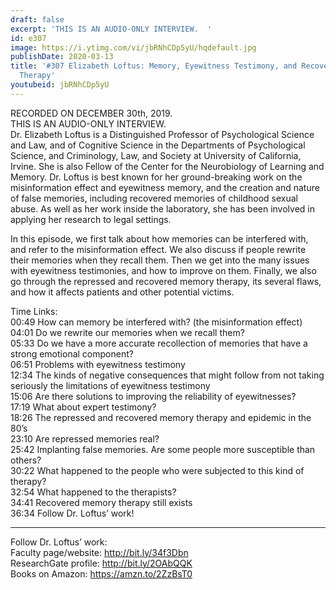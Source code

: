 ```yaml
---
draft: false
excerpt: 'THIS IS AN AUDIO-ONLY INTERVIEW.  '
id: e307
image: https://i.ytimg.com/vi/jbRNhCDp5yU/hqdefault.jpg
publishDate: 2020-03-13
title: '#307 Elizabeth Loftus: Memory, Eyewitness Testimony, and Recovered Memory
  Therapy'
youtubeid: jbRNhCDp5yU
---
```

RECORDED ON DECEMBER 30th, 2019.  
THIS IS AN AUDIO-ONLY INTERVIEW.  
Dr. Elizabeth Loftus is a Distinguished Professor of Psychological Science and Law, and of Cognitive Science in the Departments of Psychological Science, and Criminology, Law, and Society at University of California, Irvine. She is also Fellow of the Center for the Neurobiology of Learning and Memory. Dr. Loftus is best known for her ground-breaking work on the misinformation effect and eyewitness memory, and the creation and nature of false memories, including recovered memories of childhood sexual abuse. As well as her work inside the laboratory, she has been involved in applying her research to legal settings.

In this episode, we first talk about how memories can be interfered with, and refer to the misinformation effect. We also discuss if people rewrite their memories when they recall them. Then we get into the many issues with eyewitness testimonies, and how to improve on them. Finally, we also go through the repressed and recovered memory therapy, its several flaws, and how it affects patients and other potential victims. 

Time Links:  
00:49  How can memory be interfered with? (the misinformation effect)  
04:01  Do we rewrite our memories when we recall them?  
05:33  Do we have a more accurate recollection of memories that have a strong emotional component?  
06:51  Problems with eyewitness testimony  
12:34  The kinds of negative consequences that might follow from not taking seriously the limitations of eyewitness testimony   
15:06  Are there solutions to improving the reliability of eyewitnesses?  
17:19  What about expert testimony?  
18:26  The repressed and recovered memory therapy and epidemic in the 80’s   
23:10  Are repressed memories real?  
25:42  Implanting false memories. Are some people more susceptible than others?  
30:22  What happened to the people who were subjected to this kind of therapy?  
32:54  What happened to the therapists?  
34:41  Recovered memory therapy still exists  
36:34  Follow Dr. Loftus’ work!

---

Follow Dr. Loftus’ work:  
Faculty page/website: http://bit.ly/34f3Dbn  
ResearchGate profile: http://bit.ly/2OAbQQK  
Books on Amazon: https://amzn.to/2ZzBsT0
